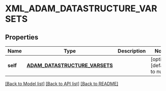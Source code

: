 # XML_ADAM_DATASTRUCTURE_VARSETS

## Properties
Name | Type | Description | Notes
------------ | ------------- | ------------- | -------------
**self** | [**ADAM_DATASTRUCTURE_VARSETS**](AdamDatastructureVarsets.md) |  | [optional] [default to null]

[[Back to Model list]](../README.md#documentation-for-models) [[Back to API list]](../README.md#documentation-for-api-endpoints) [[Back to README]](../README.md)


